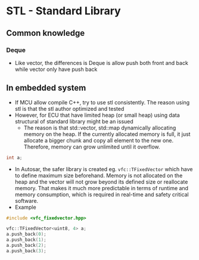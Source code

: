 # STL - Standard Library
## Common knowledge
### Deque
- Like vector, the differences is Deque is allow push both front and back while vector only have push back
## In embedded system
- If MCU allow compile C++, try to use stl consistently. The reason using stl is that the stl author optimized and tested
- However, for ECU that have limited heap (or small heap) using data structural of standard library might be an issued
    - The reason is that std::vector, std::map dynamically allocating memory on the heap. If the currently allocated memory is full,
      it just allocate a bigger chunk and copy all element to the new one. Therefore, memory can grow unlimited until it overflow.
``` C++
int a;
```
- In Autosar, the safer library is created eg. ```vfc::TFixedVector``` which have to define maximum size beforehand.  Memory is not allocated on the heap and the vector will not grow beyond its defined size or reallocate memory. That makes it much more predictable in terms of runtime and memory consumption, which is required in real-time and safety critical software.
- Example
```C++
#include <vfc_fixedvector.hpp>

vfc::TFixedVector<uint8, 4> a;
a.push_back(0);
a.push_back(1);
a.push_back(2);
a.push_back(3);
```